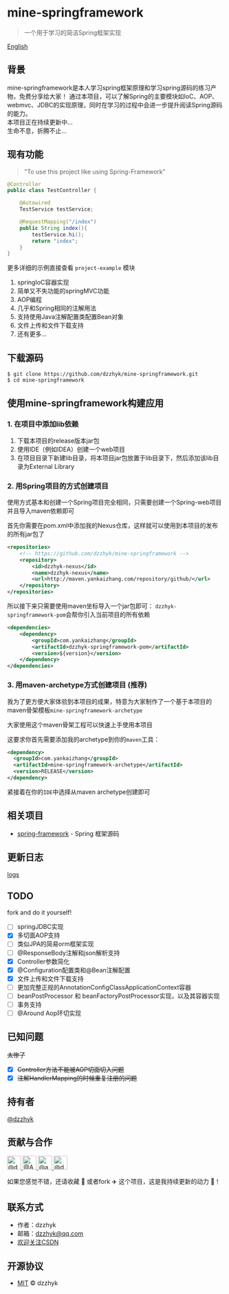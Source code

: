 # mine-springframework

> 一个用于学习的简洁Spring框架实现

[English](./README.md)

## 背景

mine-springframework是本人学习spring框架原理和学习spring源码的练习产物，免费分享给大家！
通过本项目，可以了解Spring的主要模块如IoC、AOP、webmvc、JDBC的实现原理，同时在学习的过程中会进一步提升阅读Spring源码的能力。  
本项目正在持续更新中...  
生命不息，折腾不止...

## 现有功能

> "To use this project like using Spring-Framework"

```java
@Controller
public class TestController {

    @Autowired
    TestService testService;

    @RequestMapping("/index")
    public String index(){
        testService.hi();
        return "index";
    }
}
```

更多详细的示例直接查看 `project-example` 模块

1. springIoC容器实现
2. 简单又不失功能的springMVC功能
3. AOP编程
4. 几乎和Spring相同的注解用法
5. 支持使用Java注解配置类配置Bean对象
6. 文件上传和文件下载支持
7. 还有更多...

## 下载源码

```shell script
$ git clone https://github.com/dzzhyk/mine-springframework.git
$ cd mine-springframework
```

## 使用mine-springframework构建应用

### 1. 在项目中添加lib依赖

1. 下载本项目的release版本jar包
2. 使用IDE（例如IDEA）创建一个web项目
3. 在项目目录下新建lib目录，将本项目jar包放置于lib目录下，然后添加该lib目录为External Library

### 2. 用Spring项目的方式创建项目

使用方式基本和创建一个Spring项目完全相同，只需要创建一个Spring-web项目并且导入maven依赖即可

首先你需要在pom.xml中添加我的Nexus仓库，这样就可以使用到本项目的发布的所有jar包了

```xml
<repositories>
    <!-- https://github.com/dzzhyk/mine-springframework -->
    <repository>
        <id>dzzhyk-nexus</id>
        <name>dzzhyk-nexus</name>
        <url>http://maven.yankaizhang.com/repository/github/</url>
    </repository>
</repositories>
```

所以接下来只需要使用maven坐标导入一个jar包即可：
`dzzhyk-springframework-pom`会帮你引入当前项目的所有依赖

```xml
<dependencies>
    <dependency>
        <groupId>com.yankaizhang</groupId>
        <artifactId>dzzhyk-springframework-pom</artifactId>
        <version>${version}</version>
    </dependency>
</dependencies>
```


### 3. 用maven-archetype方式创建项目 (推荐)

我为了更方便大家体验到本项目的成果，特意为大家制作了一个基于本项目的maven骨架模板`mine-springframework-archetype`

大家使用这个maven骨架工程可以快速上手使用本项目

这要求你首先需要添加我的archetype到你的`maven`工具：

```xml
<dependency>
  <groupId>com.yankaizhang</groupId>
  <artifactId>mine-springframework-archetype</artifactId>
  <version>RELEASE</version>
</dependency>
```

紧接着在你的`IDE`中选择从maven archetype创建即可

## 相关项目

- [spring-framework](https://github.com/spring-projects/spring-framework) - Spring 框架源码

## 更新日志
[logs](./UPDATE.md)

## TODO
fork and do it yourself!

- [ ] springJDBC实现
- [x] 多切面AOP支持
- [ ] 类似JPA的简易orm框架实现
- [ ] @ResponseBody注解和json解析支持
- [x] Controller参数简化
- [x] @Configuration配置类和@Bean注解配置
- [x] 文件上传和文件下载支持
- [ ] 更加完整正规的AnnotationConfigClassApplicationContext容器
- [ ] beanPostProcessor 和 beanFactoryPostProcessor实现，以及其容器实现
- [ ] 事务支持
- [ ] @Around Aop环切实现

## 已知问题
~~太惨了~~
- [x] ~~Controller方法不能被AOP切面切入问题~~
- [x] ~~注解HandlerMapping的时候重复注册的问题~~

## 持有者

[@dzzhyk](https://github.com/dzzhyk)

## 贡献与合作

<a href="https://github.com/dzzhyk">
    <img class="d-block avatar-user" src="https://avatars0.githubusercontent.com/u/36625372?s=64&amp;v=4" width="32" height="32" alt="@dzzhyk">
</a>
<a href="https://github.com/Amber-coder">
      <img class="d-block avatar-user" src="https://avatars0.githubusercontent.com/u/54784449?s=64&amp;v=4" width="32" height="32" alt="@Amber-coder">
</a>
<a href="https://github.com/adiaoer">
      <img class="d-block avatar-user" src="https://avatars1.githubusercontent.com/u/30997087?s=64&amp;v=4" width="32" height="32" alt="@adiaoer">
</a>
<a href="https://github.com/daydreamofscience">
      <img class="d-block avatar-user" src="https://avatars3.githubusercontent.com/u/73294057?s=64&amp;v=4" width="32" height="32" alt="@daydreamofscience">
</a>

如果您感觉不错，还请收藏 🌟 或者fork ✈️ 这个项目，这是我持续更新的动力 💪！

## 联系方式

- 作者：dzzhyk
- 邮箱：dzzhyk@qq.com
- [欢迎关注CSDN](https://dzzhyk.blog.csdn.net/)

## 开源协议

- [MIT](./LICENSE) © dzzhyk